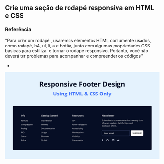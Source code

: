 Crie uma seção de rodapé responsiva em HTML e CSS
-

### Referência

"Para criar um rodapé , usaremos elementos HTML comumente usados, como rodapé, h4, ul, li, a e botão, junto com algumas propriedades CSS básicas para estilizar e tornar o rodapé responsivo. Portanto, você não deverá ter problemas para acompanhar e compreender os códigos."

-

![alt text](image.png)